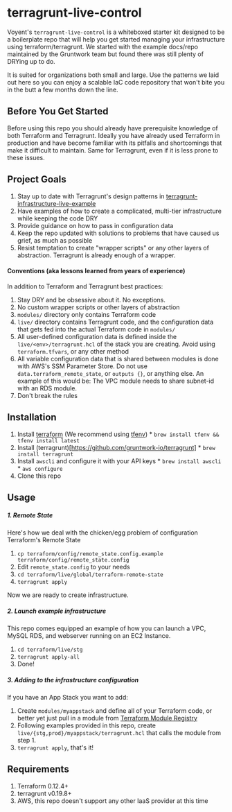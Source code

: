 # terragrunt-live-control

Voyent's `terragrunt-live-control` is a whiteboxed starter kit designed to be a boilerplate repo that will help you get started managing your infrastructure using terraform/terragrunt. We started with the example docs/repo maintained by the Gruntwork team but found there was still plenty of DRYing up to do.

It is suited for organizations both small and large. Use the patterns we laid out here so you can enjoy a scalable IaC code repository that won't bite you in the butt a few months down the line.

## Before You Get Started

Before using this repo you should already have prerequisite knowledge of both Terraform and Terragrunt. Ideally you have already used Terraform in production and have become familiar with its pitfalls and shortcomings that make it difficult to maintain. Same for Terragrunt, even if it is less prone to these issues.

## Project Goals

  1. Stay up to date with Terragrunt's design patterns in [terragrunt-infrastructure-live-example](https://github.com/gruntwork-io/terragrunt-infrastructure-live-example)
  1. Have examples of how to create a complicated, multi-tier infrastructure while keeping the code DRY
  1. Provide guidance on how to pass in configuration data
  1. Keep the repo updated with solutions to problems that have caused us grief, as much as possible
  1. Resist temptation to create "wrapper scripts" or any other layers of abstraction. Terragrunt is already enough of a wrapper.

#### Conventions (aka lessons learned from years of experience)

In addition to Terraform and Terragrunt best practices:

  1. Stay DRY and be obsessive about it. No exceptions.
  1. No custom wrapper scripts or other layers of abstraction
  1. `modules/` directory only contains Terraform code
  1. `live/` directory contains Terragrunt code, and the configuration data that gets fed into the actual Terraform code in `modules/`
  1. All user-defined configuration data is defined inside the `live/<env>/terragrunt.hcl` of the stack you are creating. Avoid using `terraform.tfvars`, or any other method
  1. All variable configuration data that is shared between modules is done with AWS's SSM Parameter Store. Do not use `data.terraform_remote_state`, or `outputs {}`, or anything else. An example of this would be: The VPC module needs to share subnet-id with an RDS module.
  1. Don't break the rules

## Installation

  1. Install [terraform](https://www.terraform.io) (We recommend using [tfenv](https://github.com/tfutils/tfenv))
    * `brew install tfenv && tfenv install latest`
  1. Install (terragrunt)[https://github.com/gruntwork-io/terragrunt]
    * `brew install terragrunt`
  1. Install `awscli` and configure it with your API keys
    * `brew install awscli`
    * `aws configure`
  1. Clone this repo

## Usage

##### 1. Remote State

Here's how we deal with the chicken/egg problem of configuration Terraform's Remote State

  1. ```cp terraform/config/remote_state.config.example terraform/config/remote_state.config```
  1. Edit `remote_state.config` to your needs
  1. ```cd terraform/live/global/terraform-remote-state```
  1. ```terragrunt apply```

Now we are ready to create infrastructure.

##### 2. Launch example infrastructure

This repo comes equipped an example of how you can launch a VPC, MySQL RDS, and webserver running on an EC2 Instance.

  1. ```cd terraform/live/stg```
  1. ```terragrunt apply-all```
  1. Done!

##### 3. Adding to the infrastructure configuration
  
If you have an App Stack you want to add:

  1. Create `modules/myappstack` and define all of your Terraform code, or better yet just pull in a module from [Terraform Module Registry](https://registry.terraform.io/)
  1. Following examples provided in this repo, create `live/{stg,prod}/myappstack/terragrunt.hcl` that calls the module from step 1.
  1. `terragrunt apply`, that's it!

## Requirements

  1. Terraform 0.12.4+
  1. terragrunt v0.19.8+
  1. AWS, this repo doesn't support any other IaaS provider at this time

